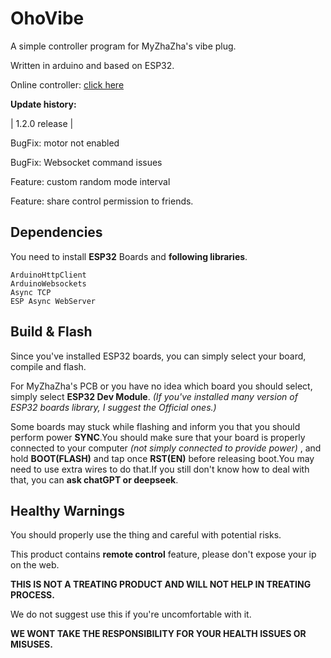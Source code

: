 # OhoVibe
A simple controller program for MyZhaZha's vibe plug.

Written in arduino and based on ESP32.

Online controller: [click here](https://eterill.xyz/OhoVibe/)

**Update history:**

| 1.2.0 release |

BugFix: motor not enabled

BugFix: Websocket command issues

Feature: custom random mode interval

Feature: share control permission to friends.

## Dependencies

You need to install **ESP32** Boards and **following libraries**.

```text
ArduinoHttpClient
ArduinoWebsockets
Async TCP
ESP Async WebServer
```

## Build & Flash

Since you've installed ESP32 boards, you can simply select your board, compile and flash. 

For MyZhaZha's PCB or you have no idea which board you should select, simply select **ESP32 Dev Module**. *(If you've installed many version of ESP32 boards library, I suggest the Official ones.)*

Some boards may stuck while flashing and inform you that you should perform power **SYNC**.You should make sure that your board is properly connected to your computer *(not simply connected to provide power)* , and hold **BOOT(FLASH)** and tap once **RST(EN)** before releasing boot.You may need to use extra wires to do that.If you still don't know how to deal with that, you can **ask chatGPT or deepseek**. 

## Healthy Warnings

You should properly use the thing and careful with potential risks.

This product contains **remote control** feature, please don't expose your ip on the web.

**THIS IS NOT A TREATING PRODUCT AND WILL NOT HELP IN TREATING PROCESS.**

We do not suggest use this if you're uncomfortable with it.

**WE WONT TAKE THE RESPONSIBILITY FOR YOUR HEALTH ISSUES OR MISUSES.**
